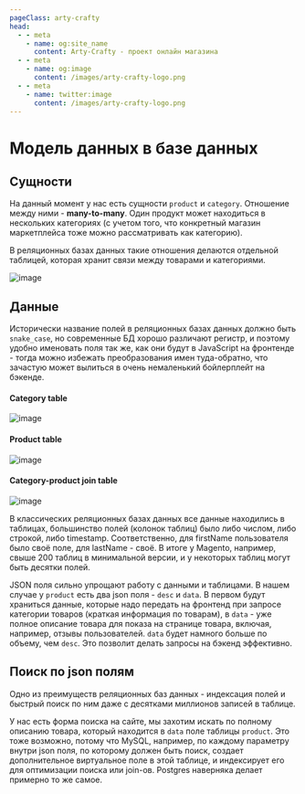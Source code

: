 ```yaml
---
pageClass: arty-crafty
head:
  - - meta
    - name: og:site_name
      content: Arty-Crafty - проект онлайн магазина
  - - meta
    - name: og:image
      content: /images/arty-crafty-logo.png
  - - meta
    - name: twitter:image
      content: /images/arty-crafty-logo.png
---
```


# Модель данных в базе данных

## Сущности

На данный момент у нас есть сущности `product` и `category`. Отношение между ними - **many-to-many**. Один продукт может находиться в нескольких категориях (с учетом того, что конкретный магазин маркетплейса тоже можно рассматривать как категорию).

В реляционных базах данных такие отношения делаются отдельной таблицей, которая хранит связи между товарами и категориями.

![image](/ru/arty-crafty/assets/images/db-schema-1.webp)

## Данные

Исторически название полей в реляционных базах данных должно быть `snake_case`, но современные БД хорошо различают регистр, и поэтому удобно именовать поля так же, как они будут в JavaScript на фронтенде - тогда можно избежать преобразования имен туда-обратно, что зачастую может вылиться в очень немаленький бойлерплейт на бэкенде.

#### Category table

![image](/ru/arty-crafty/assets/images/db-categories-data.webp)

#### Product table

![image](/ru/arty-crafty/assets/images/db-products-data.webp)

#### Category-product join table

![image](/ru/arty-crafty/assets/images/db-category-products-data.webp)

В классических реляционных базах данных все данные находились в таблицах, большинство полей (колонок таблиц) было либо числом, либо строкой, либо timestamp. Соответственно, для firstName пользователя было своё поле, для lastName - своё. В итоге у Magento, например, свыше 200 таблиц в минимальной версии, и у некоторых таблиц могут быть десятки полей.

JSON поля сильно упрощают работу с данными и таблицами. В нашем случае у `product` есть два json поля - `desc` и `data`. В первом будут храниться данные, которые надо передать на фронтенд при запросе категории товаров (краткая информация по товарам), в `data` - уже полное описание товара для показа на странице товара, включая, например, отзывы пользователей. `data` будет намного больше по объему, чем `desc`. Это позволит делать запросы на бэкенд эффективно.

## Поиск по json полям

Одно из преимуществ реляционных баз данных - индексация полей и быстрый поиск по ним даже с десятками миллионов записей в таблице.

У нас есть форма поиска на сайте, мы захотим искать по полному описанию товара, который находится в `data` поле таблицы `product`. Это тоже возможно, потому что MySQL, например, по каждому параметру внутри json поля, по которому должен быть поиск, создает дополнительное виртуальное поле в этой таблице, и индексирует его для оптимизации поиска или join-ов. Postgres наверняка делает примерно то же самое.
